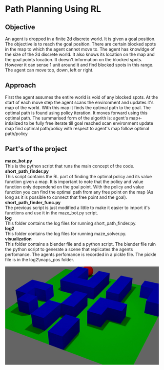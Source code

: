 # Path Planning Using RL
## Objective
An agent is dropped in a finite 2d discrete world. It is given a goal position. The objective is to reach the goal position. There are certain blocked spots in the map to which the agent cannot move to. The agent has knowldge of the size of the 2d discrete world. It also knows its location on the map and the goal points location. It doesn't information on the blocked spots. However it can sense 1 unit around it and find blocked spots in this range. The agent can move top, down, left or right.
## Approach
First the agent assumes the entire world is void of any blocked spots. At the start of each move step the agent scans the environment and updates it's map of the world. With this map it finds the optimal path to the goal. The optimal path is found using policy iteration. It moves forward using this optimal path.
The summarised form of the algorith is:
  agent's map<-intialized to be fully free
  iterate till goal reached
    scan environment
    update map
    find optimal path/policy with respect to agent's map
    follow optimal path/policy
## Part's of the project
**maze_bot.py**  
This is the python script that runs the main concept of the code.  
**short_path_finder.py**  
This script contains the RL part of finding the optimal policy and its value function given a map. It is important to note that the policy and value function only dependend on the goal point. With the policy and value function you can find the optimal path from any free point on the map (As long as it is possible to connect that free point and the goal).  
**short_path_finder_func.py**  
The previous script is just modified a little to make it easier to import it's functions and use it in the maze_bot.py script.  
**log**  
This folder contains the log files for running short_path_finder.py.  
**log2**  
This folder contains the log files for running maze_solver.py.  
**visualization**  
This folder contains a blender file and a python script. The blender file ruin the python script to generate a scene that replicates the agents perfomance. The agents perfomance is recorded in a pickle file. The pickle file is in the log2\maps_pos folder.
<p align="center">
  <img src="visualization/viz_gif.gif?raw=true" alt="animated" />
</p>

